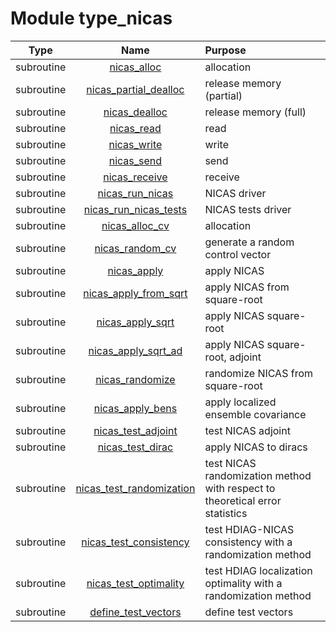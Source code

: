 # Module type_nicas

| Type | Name | Purpose |
| :--: | :--: | :---------- |
| subroutine | [nicas_alloc](https://github.com/JCSDA/saber/tree/develop/src/saber/bump/type_nicas.F90#L73) | allocation |
| subroutine | [nicas_partial_dealloc](https://github.com/JCSDA/saber/tree/develop/src/saber/bump/type_nicas.F90#L122) | release memory (partial) |
| subroutine | [nicas_dealloc](https://github.com/JCSDA/saber/tree/develop/src/saber/bump/type_nicas.F90#L143) | release memory (full) |
| subroutine | [nicas_read](https://github.com/JCSDA/saber/tree/develop/src/saber/bump/type_nicas.F90#L168) | read |
| subroutine | [nicas_write](https://github.com/JCSDA/saber/tree/develop/src/saber/bump/type_nicas.F90#L268) | write |
| subroutine | [nicas_send](https://github.com/JCSDA/saber/tree/develop/src/saber/bump/type_nicas.F90#L388) | send |
| subroutine | [nicas_receive](https://github.com/JCSDA/saber/tree/develop/src/saber/bump/type_nicas.F90#L456) | receive |
| subroutine | [nicas_run_nicas](https://github.com/JCSDA/saber/tree/develop/src/saber/bump/type_nicas.F90#L516) | NICAS driver |
| subroutine | [nicas_run_nicas_tests](https://github.com/JCSDA/saber/tree/develop/src/saber/bump/type_nicas.F90#L581) | NICAS tests driver |
| subroutine | [nicas_alloc_cv](https://github.com/JCSDA/saber/tree/develop/src/saber/bump/type_nicas.F90#L681) | allocation |
| subroutine | [nicas_random_cv](https://github.com/JCSDA/saber/tree/develop/src/saber/bump/type_nicas.F90#L734) | generate a random control vector |
| subroutine | [nicas_apply](https://github.com/JCSDA/saber/tree/develop/src/saber/bump/type_nicas.F90#L799) | apply NICAS |
| subroutine | [nicas_apply_from_sqrt](https://github.com/JCSDA/saber/tree/develop/src/saber/bump/type_nicas.F90#L1067) | apply NICAS from square-root |
| subroutine | [nicas_apply_sqrt](https://github.com/JCSDA/saber/tree/develop/src/saber/bump/type_nicas.F90#L1113) | apply NICAS square-root |
| subroutine | [nicas_apply_sqrt_ad](https://github.com/JCSDA/saber/tree/develop/src/saber/bump/type_nicas.F90#L1321) | apply NICAS square-root, adjoint |
| subroutine | [nicas_randomize](https://github.com/JCSDA/saber/tree/develop/src/saber/bump/type_nicas.F90#L1554) | randomize NICAS from square-root |
| subroutine | [nicas_apply_bens](https://github.com/JCSDA/saber/tree/develop/src/saber/bump/type_nicas.F90#L1631) | apply localized ensemble covariance |
| subroutine | [nicas_test_adjoint](https://github.com/JCSDA/saber/tree/develop/src/saber/bump/type_nicas.F90#L1690) | test NICAS adjoint |
| subroutine | [nicas_test_dirac](https://github.com/JCSDA/saber/tree/develop/src/saber/bump/type_nicas.F90#L1783) | apply NICAS to diracs |
| subroutine | [nicas_test_randomization](https://github.com/JCSDA/saber/tree/develop/src/saber/bump/type_nicas.F90#L1844) | test NICAS randomization method with respect to theoretical error statistics |
| subroutine | [nicas_test_consistency](https://github.com/JCSDA/saber/tree/develop/src/saber/bump/type_nicas.F90#L1975) | test HDIAG-NICAS consistency with a randomization method |
| subroutine | [nicas_test_optimality](https://github.com/JCSDA/saber/tree/develop/src/saber/bump/type_nicas.F90#L2102) | test HDIAG localization optimality with a randomization method |
| subroutine | [define_test_vectors](https://github.com/JCSDA/saber/tree/develop/src/saber/bump/type_nicas.F90#L2283) | define test vectors |
